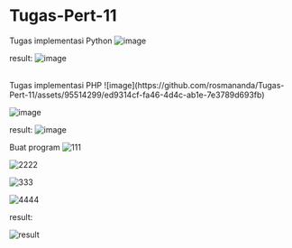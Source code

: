 # Tugas-Pert-11
Tugas implementasi Python
![image](https://github.com/rosmananda/Tugas-Pert-11/assets/95514299/c37aa982-dfb9-4772-bf48-06e8c77fab80)
<br>

result:
![image](https://github.com/rosmananda/Tugas-Pert-11/assets/95514299/a0e203f1-0b2d-4786-b521-724a48865619)

<br>
Tugas implementasi PHP
![image](https://github.com/rosmananda/Tugas-Pert-11/assets/95514299/ed9314cf-fa46-4d4c-ab1e-7e3789d693fb)
<br>

![image](https://github.com/rosmananda/Tugas-Pert-11/assets/95514299/ee7d63de-6471-4fda-a418-5ad1a2eeef4e)
<br>

result:
![image](https://github.com/rosmananda/Tugas-Pert-11/assets/95514299/0d8cbc28-1cce-40fb-838e-62ce27efea2e)

Buat program
![111](https://github.com/rosmananda/Tugas-Pert-11/assets/95514299/4fba6a5e-e4f9-412c-ba28-069d5dc5032b)

![2222](https://github.com/rosmananda/Tugas-Pert-11/assets/95514299/4c841032-529b-4da9-b3d3-d2f80df82ccd)

![333](https://github.com/rosmananda/Tugas-Pert-11/assets/95514299/65857d4f-79b4-49b1-ac56-1e219cbaad24)

![4444](https://github.com/rosmananda/Tugas-Pert-11/assets/95514299/23b0e16b-48d8-423b-9077-a7bb15c484e6)

result:

![result](https://github.com/rosmananda/Tugas-Pert-11/assets/95514299/fb9de49f-b6ca-482e-83f8-4d321b42efb6)
